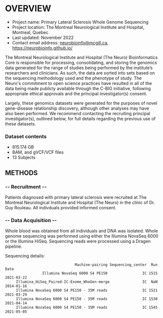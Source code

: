 # OVERVIEW

- Project name: Primary Lateral Sclerosis Whole Genome Sequencing
- Project location: The Montreal Neurological Institute and Hospital, Montreal, Quebec
- Last updated: November 2022
- Contact email address: neurobioinfo@mcgill.ca, https://neurobioinfo.github.io/

The Montreal Neurological Institute and Hospital (The Neuro) Bioinformatics Core is responsible for processing, consolidating, and storing the genomics data generated for the range of studies being performed by the institute’s researchers and clinicians. As such, the data are sorted into sets based on the sequencing methodology used and the phenotype of study. The Neuro's commitment to open science practices have resulted in all of the data being made publicly available through the C-BIG initiative, following appropriate ethical approvals and the principal investigator(s) consent.

Largely, these genomics datasets were generated for the purposes of novel gene-disease relationship discovery, although other analyses may have also been performed. We recommend contacting the recruiting principal investigator(s), outlined below, for full details regarding the previous use of these datasets.

### Dataset contents
- 815.174 GB
- BAM, and gVCF/VCF files
- 13 Subjects

## METHODS

### -- Recruitment --
Patients diagnosed with primary lateral sclerosis were recruited at The Montreal Neurological Institute and Hospital (The Neuro) in the clinic of Dr. Guy Rouleau. All indivduals provided informed consent.

### -- Data Acquisition --
Whole blood was obtained from all individuals and DNA was isolated. Whole genome sequencing was performed using either the Illumina NovaSeq 6000 or the Illumina HiSeq. Sequencing reads were processed using a Dragen pipeline. 

Sequencing details: 
                           
                                    Machine-pairing Sequencing_center  Run       Date
                     Illumina NovaSeq 6000 S4 PE150                IC 1515 2021-03-22
         Illumina_HiSeq_Paired-IC-Exome_WhoGen-merge               IC  NaN 2014-01-16
         Illumina NovaSeq 6000 S4 PE150 - 35M reads                IC 1521 2021-03-29
         Illumina NovaSeq 6000 S4 PE150 - 35M reads                IC 1530 2021-04-14
         Illumina NovaSeq 6000 S4 PE150 - 35M reads                IC 1545 2021-05-05
